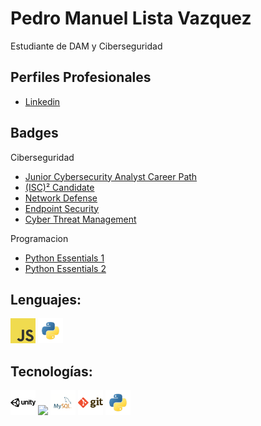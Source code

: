 
# Pedro Manuel Lista Vazquez

Estudiante de DAM y Ciberseguridad


## Perfiles Profesionales

 - [Linkedin](www.linkedin.com/in/pedrolista)
 


## Badges
Ciberseguridad

- [Junior Cybersecurity Analyst Career Path](https://www.credly.com/badges/f3de9f4b-f882-4599-9296-a4694b8d99cf/public_url)
- [(ISC)² Candidate](https://www.credly.com/badges/4d8d57a0-e55e-465c-9bca-6e04ba48a2f7/public_url)
- [Network Defense](https://www.credly.com/badges/2b5b54ea-b554-473b-ad4b-a361dd948f0b/public_url)
- [Endpoint Security](https://www.credly.com/badges/ce4ccd71-1a33-4ca8-8829-02a0893d763d/public_url)
- [Cyber Threat Management](https://www.credly.com/badges/f55c04db-84ee-4b4d-b882-0cd5e81eb0fb/public_url)

Programacion
- [Python Essentials 1](https://www.credly.com/badges/598ea34a-59f0-4cb6-a451-1f8af1eeeda7/public_url)
- [Python Essentials 2](https://www.credly.com/badges/3870a8b2-d379-411c-95ac-877db959078a/public_url)
## Lenguajes:
<code><img height="40" src="https://raw.githubusercontent.com/github/explore/80688e429a7d4ef2fca1e82350fe8e3517d3494d/topics/javascript/javascript.png"></code>
<code><img height="40" src="https://raw.githubusercontent.com/github/explore/80688e429a7d4ef2fca1e82350fe8e3517d3494d/topics/python/python.png"></code>




## Tecnologías:
<code><img height="40" src="https://raw.githubusercontent.com/github/explore/80688e429a7d4ef2fca1e82350fe8e3517d3494d/topics/unity/unity.png"></code>
<code><img height="40" src="https://download.blender.org/branding/blender_logo_socket.png"></code>
<code><img height="40" src="https://raw.githubusercontent.com/github/explore/80688e429a7d4ef2fca1e82350fe8e3517d3494d/topics/mysql/mysql.png"></code>
<code><img height="40" src="https://raw.githubusercontent.com/github/explore/80688e429a7d4ef2fca1e82350fe8e3517d3494d/topics/git/git.png"></code>
<code><img height="40" src="https://raw.githubusercontent.com/github/explore/80688e429a7d4ef2fca1e82350fe8e3517d3494d/topics/python/python.png"></code>

